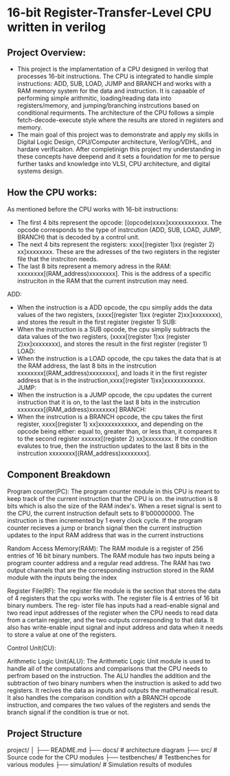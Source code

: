 # 16-bit Register-Transfer-Level CPU written in verilog


## Project Overview:

- This project is the implamentation of a CPU designed in verilog that processes 16-bit instructions. The CPU is integrated to handle simple instructions: ADD, SUB, LOAD, JUMP and BRANCH
  and works with a RAM memory system for the data and instruction. It is capaable of performing simple arithmitic, loading/reading data into registers/memory, and jumping/branching
  instrcutions based on conditional requirments. The architecture of the CPU follows a simple fetch-decode-execute style where the results are stored in registers and memory.
- The main goal of this project was to demonstrate and apply my skills in Digital Logic Design, CPU/Computer architecture, Verilog/VDHL, and hardare verificaiton. After completinign this
  project my understanding in these concepts have deepend and it sets a foundation for me to persue further tasks and knowledge into VLSI, CPU architecture, and digital systems design.



## How the CPU works:

As mentioned before the CPU works with 16-bit instructions:
  - The first 4 bits represent the opcode: [(opcode)xxxx]xxxxxxxxxxxx. The opcode corresponds to the type of instrcution (ADD, SUB, LOAD, JUMP, BRANCH) that is decoded by a control unit.
  - The next 4 bits represent the registers: xxxx[(register 1)xx (register 2) xx]xxxxxxxx. These are the adresses of the two registers in the register file that the instrciton needs.
  - The last 8 bits represent a memory adress in the RAM: xxxxxxxx[(RAM_address)xxxxxxxx]. This is the address of a specific instruciton in the RAM that the current instrcution may need.

ADD:
 - When the instruction is a ADD opcode, the cpu simpliy adds the data values of the two registers, (xxxx[(register 1)xx (register 2)xx]xxxxxxxx), and stores the
   result in the first register (register 1)
SUB:
 - When the instruction is a SUB opcode, the cpu simpliy subtracts the data values of the two registers, (xxxx[(register 1)xx (register 2)xx]xxxxxxxx), and stores the
   result in the first register (register 1)
LOAD:
 - When the instruction is a LOAD opcode, the cpu takes the data that is at the RAM address, the last 8 bits in the instrcution xxxxxxxx[(RAM_address)xxxxxxxx], and loads it in the first
   register address that is in the instruction,xxxx[(register 1)xx]xxxxxxxxxxxx.
JUMP:
 - When the instruction is a JUMP opcode, the cpu updates the current instruction that it is on, to the last the last 8 bits in the instrcution xxxxxxxx[(RAM_address)xxxxxxxx]
BRANCH:
 - When the instrcution is a BRANCH opcode, the cpu takes the first register, xxxx[(register 1) xx]xxxxxxxxxxxx, and depending on the opcode being either: equal to, greater than, or less
   than, it compares it to the second register xxxxxx[(register 2) xx]xxxxxxxx. If the condition evalutes to true, then the instruction updates to the last 8 bits in the instrcution
   xxxxxxxx[(RAM_address)xxxxxxxx]. 



## Component Breakdown

Program counter(PC): The program counter module in this CPU is meant to keep track of the current instruction that the CPU is on. the instruction is 8 bits which is also the size of the
                     RAM index's. When a reset signal is sent to the CPU, the current instruction default sets to 8'b00000000. The instruction is then incremented by 1 every clock cycle.
                     If the program counter recieves a jump or branch signal then the current instruction updates to the input RAM address that was in the current instructions

Random Access Memory(RAM): The RAM module is a register of 256 entries of 16 bit binary numbers. The RAM module has two inputs being a program counter address and a regular read address.
                           The RAM has two output channels that are the corresponding instruction stored in the RAM module with the inputs being the index

Register File(RF): The register file module is the section that stores the data of 4 registers that the cpu works with. The register file is 4 entries of 16 bit binary numbers. The reg-
                   ister file has inputs had a read-enable signal and two read input addresses of the register when the CPU needs to read data from a certain register, and the two outputs
                   corresponding to that data. It also has write-enable input signal and input address and data when it needs to store a value at one of the registers.

Control Unit(CU): 

Arithmetic Logic Unit(ALU): The Arithmetic Logic Unit module is used to handle all of the computations and comparisons that the CPU needs to perfrom based on the instruction. The ALU
                            handles the addition and the subtraction of two binary numbers when the instruction is asked to add two registers. It recives the data as inputs and outputs
                            the mathematical result. It also handles the comparison condition with a BRANCH opcode instruction, and compares the two values of the registers and sends the
                            branch signal if the condition is true or not. 

                               

## Project Structure

project/
│
├── README.md
├── docs/          # architecture diagram
├── src/           # Source code for the CPU modules
├── testbenches/   # Testbenches for various modules
├── simulation/    # Simulation results of modules



